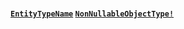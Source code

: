 #### [`EntityTypeName`](#) <Bullet /> [`NonNullableObjectType!`](docs/graphql/objects/non-nullable-object-type)


